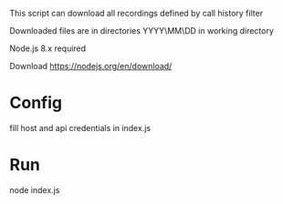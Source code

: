 This script can download all recordings defined by call history filter

Downloaded files are in directories YYYY\MM\DD in working directory

Node.js 8.x required

Download https://nodejs.org/en/download/ 

# Config  
fill host and api credentials in index.js


# Run
node index.js
